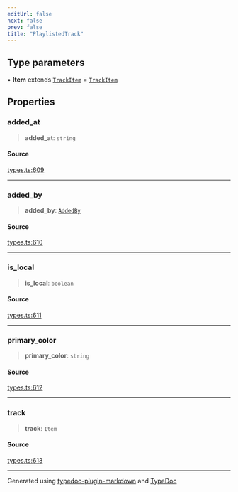 ```yaml
---
editUrl: false
next: false
prev: false
title: "PlaylistedTrack"
---
```


## Type parameters

• **Item** extends [`TrackItem`](/api/type-aliases/trackitem/) = [`TrackItem`](/api/type-aliases/trackitem/)

## Properties

### added\_at

> **added\_at**: `string`

#### Source

[types.ts:609](https://github.com/fostertheweb/spotify-web-sdk/blob/8d95f4b/src/types.ts#L609)

***

### added\_by

> **added\_by**: [`AddedBy`](/api/interfaces/addedby/)

#### Source

[types.ts:610](https://github.com/fostertheweb/spotify-web-sdk/blob/8d95f4b/src/types.ts#L610)

***

### is\_local

> **is\_local**: `boolean`

#### Source

[types.ts:611](https://github.com/fostertheweb/spotify-web-sdk/blob/8d95f4b/src/types.ts#L611)

***

### primary\_color

> **primary\_color**: `string`

#### Source

[types.ts:612](https://github.com/fostertheweb/spotify-web-sdk/blob/8d95f4b/src/types.ts#L612)

***

### track

> **track**: `Item`

#### Source

[types.ts:613](https://github.com/fostertheweb/spotify-web-sdk/blob/8d95f4b/src/types.ts#L613)

***

Generated using [typedoc-plugin-markdown](https://www.npmjs.com/package/typedoc-plugin-markdown) and [TypeDoc](https://typedoc.org/)
